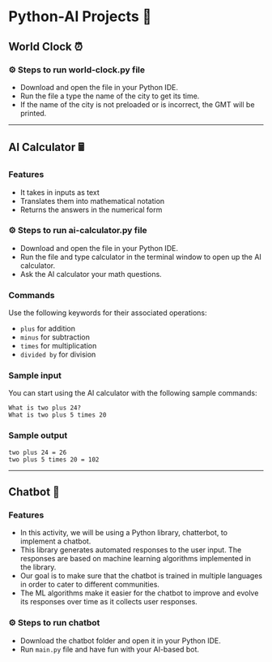 # Python-AI Projects 🤖

## World Clock ⏰

### ⚙︎ Steps to run world-clock.py file

- Download and open the file in your Python IDE.
- Run the file a type the name of the city to get its time.
- If the name of the city is not preloaded or is incorrect, the GMT will be printed.

---

## AI Calculator 🖩

### Features

- It takes in inputs as text
- Translates them into mathematical notation
- Returns the answers in the numerical form

### ⚙︎ Steps to run ai-calculator.py file

- Download and open the file in your Python IDE.
- Run the file and type calculator in the terminal window to open up the AI calculator.
- Ask the AI calculator your math questions.

### Commands

Use the following keywords for their associated operations:

- `plus` for addition
- `minus` for subtraction
- `times` for multiplication
- `divided by` for division

### Sample input

You can start using the AI calculator with the following sample commands:

```text
What is two plus 24?
What is two plus 5 times 20
```

### Sample output

```text
two plus 24 = 26
two plus 5 times 20 = 102
```

---

## Chatbot 🤖

### Features

- In this activity, we will be using a Python library, chatterbot, to implement a chatbot.
- This library generates automated responses to the user input. The responses are based on machine learning algorithms implemented in the library.
- Our goal is to make sure that the chatbot is trained in multiple languages in order to cater to different communities.
- The ML algorithms make it easier for the chatbot to improve and evolve its responses over time as it collects user responses.

### ⚙︎ Steps to run chatbot

- Download the chatbot folder and open it in your Python IDE.
- Run `main.py` file and have fun with your AI-based bot.
